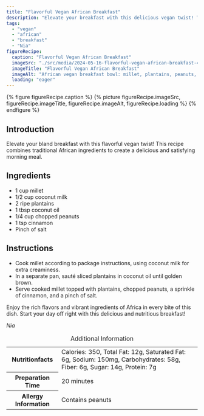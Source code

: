 ```yaml
---
title: "Flavorful Vegan African Breakfast"
description: "Elevate your breakfast with this delicious vegan twist! This African-inspired dish features millet, coconut, plantains, and peanuts for a flavorful start to your day."
tags:
  - "vegan"
  - "african"
  - "breakfast"
  - "Nia"
figureRecipe: 
  caption: "Flavorful Vegan African Breakfast"
  imageSrc: "./src/media/2024-05-16-flavorful-vegan-african-breakfast-4747.png"
  imageTitle: "Flavorful Vegan African Breakfast"
  imageAlt: "African vegan breakfast bowl: millet, plantains, peanuts, cinnamon, and salt. Vibrant and inviting scene, no humans or text."
  loading: "eager"
---
```


{% figure figureRecipe.caption %}
{% picture figureRecipe.imageSrc, figureRecipe.imageTitle, figureRecipe.imageAlt, figureRecipe.loading %}
{% endfigure %}

## Introduction

Elevate your bland breakfast with this flavorful vegan twist! This recipe combines traditional African ingredients to create a delicious and satisfying morning meal.

## Ingredients

- 1 cup millet
- 1/2 cup coconut milk
- 2 ripe plantains
- 1 tbsp coconut oil
- 1/4 cup chopped peanuts
- 1 tsp cinnamon
- Pinch of salt

## Instructions

- Cook millet according to package instructions, using coconut milk for extra creaminess.
- In a separate pan, sauté sliced plantains in coconut oil until golden brown.
- Serve cooked millet topped with plantains, chopped peanuts, a sprinkle of cinnamon, and a pinch of salt.

Enjoy the rich flavors and vibrant ingredients of Africa in every bite of this dish. Start your day off right with this delicious and nutritious breakfast!

*Nia*

<table><caption class='sr-only'>Additional Information</caption><tr><th>Nutritionfacts</th><td>Calories: 350, Total Fat: 12g, Saturated Fat: 6g, Sodium: 150mg, Carbohydrates: 58g, Fiber: 6g, Sugar: 14g, Protein: 7g&nbsp;</td></tr><tr><th>Preparation Time</th><td>20 minutes&nbsp;</td></tr><tr><th>Allergy Information</th><td>Contains peanuts&nbsp;</td></tr></table>

